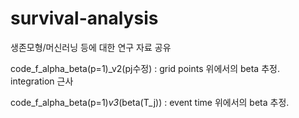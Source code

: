 # survival-analysis

생존모형/머신러닝 등에 대한 연구 자료 공유

code_f_alpha_beta(p=1)_v2(pj수정) : grid points 위에서의 beta 추정. integration 근사

code_f_alpha_beta(p=1)_v3_(beta(T_j)) : event time 위에서의 beta 추정.
